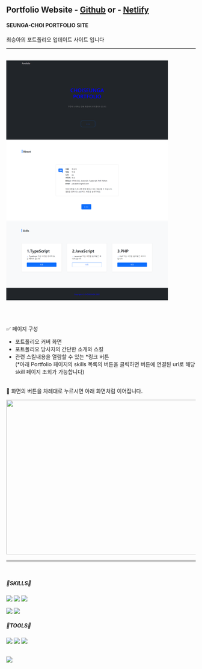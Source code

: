 ##  Portfolio Website - <a href="https://seungachoi0925.github.io/HTML-CSS/">Github</a> or - <a href="https://sample-seungachoi0925.netlify.app/">Netlify</a>

#### SEUNGA-CHOI PORTFOLIO SITE
최승아의 포트폴리오 업데이트 사이트 입니다



<hr>



<BR> 
<img src="images\p화면.png" width="430" height="210"> <img src="images\p2.png" width="430" height="210"> <img src="images\p3.png" width="430" height="210">
    
<br><br>
  
 ✅ 페이지 구성
- 포트폴리오 커버 화면
- 포트폴리오 당사자의 간단한 소개와 스킬
- 관련 스킬내용을 열람할 수 있는 *링크 버튼<br>
 (*아래 Portfolio 페이지의 skills 목록의 버튼을 클릭하면 버튼에 연결된 url로 해당 skill 페이지 조회가 가능합니다)<br><br>
    
🔘 화면의 버튼을 차례대로 누르시면 아래 화면처럼 이어집니다.<br>

<img src="https://user-images.githubusercontent.com/112832677/205490672-b2f2a487-fea5-4ef0-be0d-f2ba738a65ba.gif" width="760" height="410">
<br>

  <hr>
<br>
    
##### 🌟SKILLS🌟
  
<img src="https://img.shields.io/badge/HTML5-E34F2?style=flat&logo=HTML5&logoColor=blue"/> <img src="https://img.shields.io/badge/CSS3-1572B6?style=flat&logo=CSS3&logoColor=yello"/> <img src="https://img.shields.io/badge/JavaScript-F7DF1E?style=flat&logo=JavaScript&logoColor=white"/>
  
<img src="https://img.shields.io/badge/PHP-777BB4?style=flat&logo=PHP&logoColor=PINK"/> <img src="https://img.shields.io/badge/TypeScript-3178C6?style=flat&logo=TypeScript&logoColor=green"/>

##### 🌟TOOLS🌟 
<img src="https://img.shields.io/badge/Visual studio Code-007ACC?style=flat&logo=Visual studio Code&logoColor=skyblue"/> <img src="https://img.shields.io/badge/Visual Studio-5C2D91?style=flat&logo=Visual Studio&logoColor=violet"/> <img src="https://img.shields.io/badge/GitHub-181717?style=flat&logo=GitHub&logoColor=ivory"/> 
    
<br>
    
 <img src="https://github-readme-stats.vercel.app/api?username=SEUNGACHOI0925&show_icons=true">   
    
<br><br><br>
    

